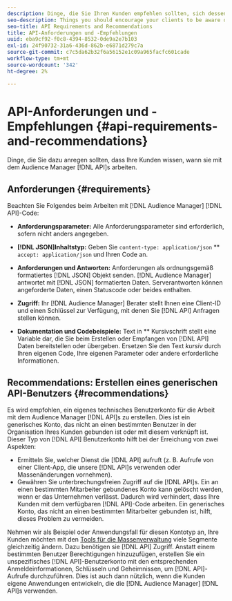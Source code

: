 ```yaml
---
description: Dinge, die Sie Ihren Kunden empfehlen sollten, sich dessen bewusst zu sein, wenn sie mit den Audience Manager-APIs arbeiten.
seo-description: Things you should encourage your clients to be aware of when they're working with the Audience Manager APIs.
seo-title: API Requirements and Recommendations
title: API-Anforderungen und -Empfehlungen
uuid: eba9cf92-f0c8-4394-8532-0de9a2e7b103
exl-id: 24f90732-31a6-436d-862b-e6871d279c7a
source-git-commit: c7c5da62b32f6a56152e1c09a965facfc601cade
workflow-type: tm+mt
source-wordcount: '342'
ht-degree: 2%

---
```


# API-Anforderungen und -Empfehlungen {#api-requirements-and-recommendations}

Dinge, die Sie dazu anregen sollten, dass Ihre Kunden wissen, wann sie mit dem Audience Manager [!DNL API]s arbeiten.

## Anforderungen {#requirements}

Beachten Sie Folgendes beim Arbeiten mit [!DNL Audience Manager] [!DNL API]-Code:

* **Anforderungsparameter:** Alle Anforderungsparameter sind erforderlich, sofern nicht anders angegeben.
* **[!DNL JSON]Inhaltstyp:** Geben Sie  `content-type: application/json` ** `accept: application/json` und Ihren Code an.

* **Anforderungen und Antworten:** Anforderungen als ordnungsgemäß formatiertes  [!DNL JSON] Objekt senden. [!DNL Audience Manager] antwortet mit  [!DNL JSON] formatierten Daten. Serverantworten können angeforderte Daten, einen Statuscode oder beides enthalten.

* **Zugriff:** Ihr  [!DNL Audience Manager] Berater stellt Ihnen eine Client-ID und einen Schlüssel zur Verfügung, mit denen Sie  [!DNL API] Anfragen stellen können.

* **Dokumentation und Codebeispiele:** Text in  ** Kursivschrift stellt eine Variable dar, die Sie beim Erstellen oder Empfangen von  [!DNL API] Daten bereitstellen oder übergeben. Ersetzen Sie den Text *kursiv* durch Ihren eigenen Code, Ihre eigenen Parameter oder andere erforderliche Informationen.

## Recommendations: Erstellen eines generischen API-Benutzers {#recommendations}

Es wird empfohlen, ein eigenes technisches Benutzerkonto für die Arbeit mit dem Audience Manager [!DNL API]s zu erstellen. Dies ist ein generisches Konto, das nicht an einen bestimmten Benutzer in der Organisation Ihres Kunden gebunden ist oder mit diesem verknüpft ist. Dieser Typ von [!DNL API] Benutzerkonto hilft bei der Erreichung von zwei Aspekten:

* Ermitteln Sie, welcher Dienst die [!DNL API] aufruft (z. B. Aufrufe von einer Client-App, die unsere [!DNL API]s verwenden oder Massenänderungen vornehmen).
* Gewähren Sie unterbrechungsfreien Zugriff auf die [!DNL API]s. Ein an einen bestimmten Mitarbeiter gebundenes Konto kann gelöscht werden, wenn er das Unternehmen verlässt. Dadurch wird verhindert, dass Ihre Kunden mit dem verfügbaren [!DNL API]-Code arbeiten. Ein generisches Konto, das nicht an einen bestimmten Mitarbeiter gebunden ist, hilft, dieses Problem zu vermeiden.

Nehmen wir als Beispiel oder Anwendungsfall für diesen Kontotyp an, Ihre Kunden möchten mit den [Tools für die Massenverwaltung](https://experienceleague.adobe.com/docs/audience-manager/user-guide/reference/bulk-management-tools/bulk-management-intro.html?lang=en) viele Segmente gleichzeitig ändern. Dazu benötigen sie [!DNL API] Zugriff. Anstatt einem bestimmten Benutzer Berechtigungen hinzuzufügen, erstellen Sie ein unspezifisches [!DNL API]-Benutzerkonto mit den entsprechenden Anmeldeinformationen, Schlüsseln und Geheimnissen, um [!DNL API]-Aufrufe durchzuführen. Dies ist auch dann nützlich, wenn die Kunden eigene Anwendungen entwickeln, die die [!DNL Audience Manager] [!DNL API]s verwenden.
